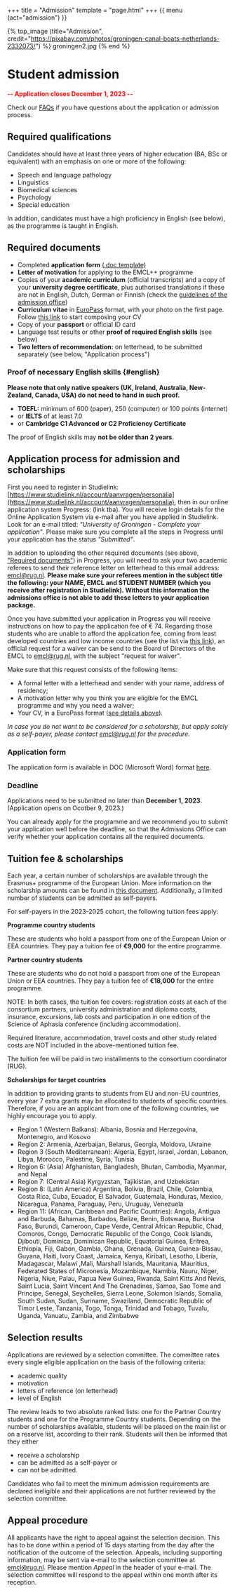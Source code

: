 +++
title = "Admission"
template = "page.html"
+++
{{ menu (act="admission") }} 


{% top_image (title="Admission", credit="https://pixabay.com/photos/groningen-canal-boats-netherlands-2332073/") %}
groningen2.jpg
{% end %}

<div class="container">

# Student admission
<p style="color:red;"><b> -- Application closes December 1, 2023 --</b></p>
<!--<p style="color:red;"><b>-- Join our Master Event in the week of 20-24 March for more information about the  EMCL --</b> </p>-->

Check our [FAQs](/faq) if you have questions about the application or admission process. 

## Required qualifications
Candidates should have at least three years of higher education (BA, BSc or equivalent) with an emphasis on one or more of the following:

- Speech and language pathology
- Linguistics
- Biomedical sciences
- Psychology
- Special education

In addition, candidates must have a high proficiency in English (see below), as the programme is taught in English.

## Required documents
- Completed **application form** [(.doc template)](/files/application2024.doc)
- **Letter of motivation** for applying to the EMCL++ programme
- Copies of your **academic curriculum** (official transcripts) and a copy of your **university degree certificate**, plus authorised translations if these are not in English, Dutch, German or Finnish (check the [guidelines of the admission office](https://www.rug.nl/education/bachelor/international-students/admission-and-application/application-admission-procedure/application-and-admission-procedure/certified-copies?lang=en))
- **Curriculum vitae** in [EuroPass](http://europass.cedefop.europa.eu/) format, with your photo on the first page. Follow [this link](https://europass.cedefop.europa.eu/editors/en/cv/compose) to start composing your CV 
- Copy of your **passport** or official ID card
- Language test results or other **proof of required English skills** (see below)
- **Two letters of recommendation:** on letterhead, to be submitted separately (see below, "Application process")

### Proof of necessary English skills {#english}
**Please note that only native speakers (UK, Ireland, Australia, New-Zealand, Canada, USA) do not need to hand in such proof.**

- **TOEFL:** minimum of 600 (paper), 250 (computer) or 100 points (internet)
- or **IELTS** of at least 7.0
- or **Cambridge C1 Advanced or C2 Proficiency Certificate** 

The proof of English skills may **not be older than 2 years**.

## Application process for admission and scholarships
First you need to register in Studielink: [https://www.studielink.nl/account/aanvragen/personalia](https://www.studielink.nl/account/aanvragen/personalia), then in our online application system Progress: (link tba). You will receive login details for the Online Application System via e-mail after you have applied in Studielink. Look for an e-mail titled: *"University of Groningen - Complete your application"*. Please make sure you complete all the steps in Progress until your application has the status *"Submitted"*.

In addition to uploading the other required documents (see above, ["Required documents"](#required-documents)) in Progress, you will need to ask your two academic referees to send their reference letter on letterhead to this email address: [emcl@rug.nl](mailto:emcl@rug.nl).
**Please make sure your referees mention in the subject title the following: your NAME, EMCL and STUDENT NUMBER (which you receive after registration in Studielink). Without this information the admissions office is not able to add these letters to your application package.**

Once you have submitted your application in Progress you will receive instructions on how to pay the application fee of € 74. 
Regarding those students who are unable to afford the application fee, coming from least developed countries and low income countries (see the list via [this link](https://www.oecd.org/dac/financing-sustainable-development/development-finance-standards/DAC-List-of-ODA-Recipients-for-reporting-2022-23-flows.pdf)), an official request for a waiver can be send to the Board of Directors of the EMCL to [emcl@rug.nl](mailto:emcl@rug.nl), with the subject "request for waiver". 

Make sure that this request consists of the following items: 
- A formal letter with a letterhead and sender with your name, address of residency; 
- A motivation letter why you think you are eligible for the EMCL programme and why you need a waiver;
- Your CV, in a EuroPass format ([see details above](#required-documents)). 



*In case you do not want to be considered for a scholarship, but apply solely as a self-payer, please contact [emcl@rug.nl](mailto:emcl@rug.nl) for the procedure.*

### Application form
The application form is available in DOC (Microsoft Word) format [here](/files/application2024.doc).

### Deadline
Applications need to be submitted no later than **December 1, 2023**. (Application opens on Ocotber 9, 2023.)

You can already apply for the programme and we recommend you to submit your application well before the deadline, so that the Admissions Office can verify whether your application contains all the required documents.

## Tuition fee & scholarships
Each year, a certain number of scholarships are available through the Erasmus+ programme of the European Union. More information on the scholarship amounts can be found in [this document](/files/scholarships.pdf). 
Additionally, a limited number of students can be admitted as self-payers.

For self-payers in the 2023-2025 cohort, the following tuition fees apply:

**Programme country students**

These are students who hold a passport from one of the European Union or EEA countries. They pay a tuition fee of **€9,000** for the entire programme.

**Partner country students**

These are students who do not hold a passport from one of the European Union or EEA countries. They pay a tuition fee of **€18,000** for the entire programme. 

NOTE: In both cases, the tuition fee covers: registration costs at each of the consortium partners, university administration and diploma costs, insurance, excursions, lab costs and participation in one edition of the Science of Aphasia conference (including accommodation).

Required literature, accommodation, travel costs and other study related costs are NOT included in the above-mentioned tuition fee. 

The tuition fee will be paid in two installments to the consortium coordinator (RUG).

**Scholarships for target countries**

In addition to providing grants to students from EU and non-EU countries, every year 7 extra grants may be allocated to students of specific countries. Therefore, if you are an applicant from one of the following countries, we highly encourage you to apply.

- Region 1 (Western Balkans): Albania, Bosnia and Herzegovina, Montenegro, and Kosovo 
- Region 2: Armenia, Azerbaijan, Belarus, Georgia, Moldova, Ukraine 
- Region 3 (South Mediterranean): Algeria, Egypt, Israel, Jordan, Lebanon, Libya, Morocco, Palestine, Syria, Tunisia
- Region 6: (Asia) Afghanistan, Bangladesh, Bhutan, Cambodia, Myanmar, and Nepal 
- Region 7:  (Central Asia) Kyrgyzstan, Tajikistan, and Uzbekistan 
- Region 8: (Latin America) Argentina, Bolivia, Brazil, Chile, Colombia, Costa Rica, Cuba, Ecuador, El Salvador, Guatemala, Honduras, Mexico, Nicaragua, Panama, Paraguay, Peru, Uruguay, Venezuela 
- Region 11: (African, Caribbean and Pacific Countries): Angola, Antigua and Barbuda, Bahamas, Barbados, Belize, Benin, Botswana, Burkina Faso, Burundi, Cameroon, Cape Verde, Central African Republic, Chad, Comoros, Congo, Democratic Republic of the Congo, Cook Islands, Djibouti, Dominica, Dominican Republic, Equatorial Guinea, Eritrea, Ethiopia, Fiji, Gabon, Gambia, Ghana, Grenada, Guinea, Guinea-Bissau, Guyana, Haiti, Ivory Coast, Jamaica, Kenya, Kiribati, Lesotho, Liberia, Madagascar, Malawi ,Mali, Marshall Islands, Mauritania, Mauritius, Federated States of Micronesia, Mozambique, Namibia, Nauru, Niger, Nigeria, Niue, Palau, Papua New Guinea, Rwanda, Saint Kitts And Nevis, Saint Lucia, Saint Vincent And The Grenadines, Samoa, Sao Tome and Principe, Senegal, Seychelles, Sierra Leone, Solomon  Islands, Somalia, South Sudan, Sudan, Suriname, Swaziland, Democratic Republic of Timor Leste, Tanzania, Togo, Tonga, Trinidad and Tobago, Tuvalu, Uganda, Vanuatu, Zambia, and Zimbabwe

## Selection results
Applications are reviewed by a selection committee. The committee rates every single eligible application on the basis of the following criteria:

- academic quality
- motivation
- letters of reference (on letterhead)
- level of English

The review leads to two absolute ranked lists: one for the Partner Country students and one for the Programme Country students. Depending on the number of scholarships available, students will be placed on the main list or on a reserve list, according to their rank. Students will then be informed that they either 
- receive a scholarship
- can be admitted as a self-payer or 
- can not be admitted. 

Candidates who fail to meet the minimum admission requirements are declared ineligible and their applications are not further reviewed by the selection committee.

## Appeal procedure
All applicants have the right to appeal against the selection decision. This has to be done within a period of 15 days starting from the day after the notification of the outcome of the selection. Appeals, including supporting information, may be sent via e-mail to the selection committee at [emcl@rug.nl](mailto:emcl@rug.nl).
Please mention *Appeal* in the header of your e-mail. The selection committee will respond to the appeal within one month after its reception.





</div>


